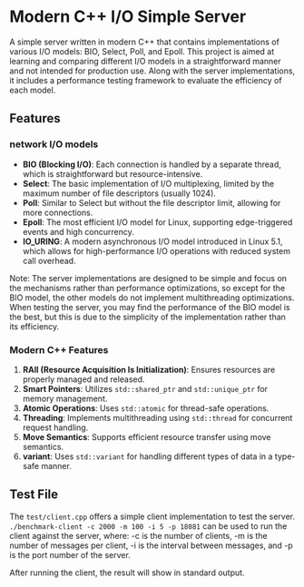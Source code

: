# Modern C++ I/O Simple Server

A simple server written in modern C++ that contains implementations of various I/O models: BIO, Select, Poll, and Epoll. This project is aimed at learning and comparing different I/O models in a straightforward manner and not intended for production use. Along with the server implementations, it includes a performance testing framework to evaluate the efficiency of each model.


## Features

### network I/O models
- **BIO (Blocking I/O)**: Each connection is handled by a separate thread, which is straightforward but resource-intensive.
- **Select**: The basic implementation of I/O multiplexing, limited by the maximum number of file descriptors (usually 1024).
- **Poll**: Similar to Select but without the file descriptor limit, allowing for more connections.
- **Epoll**: The most efficient I/O model for Linux, supporting edge-triggered events and high concurrency.
- **IO_URING**: A modern asynchronous I/O model introduced in Linux 5.1, which allows for high-performance I/O operations with reduced system call overhead. 


Note: The server implementations are designed to be simple and focus on the mechanisms rather than performance optimizations, so except for the BIO model, the other models do not implement multithreading optimizations. When testing the server, you may find the performance of the BIO model is the best, but this is due to the simplicity of the implementation rather than its efficiency.

### Modern C++ Features

1. **RAII (Resource Acquisition Is Initialization)**: Ensures resources are properly managed and released.
2. **Smart Pointers**: Utilizes `std::shared_ptr` and `std::unique_ptr` for memory management.
3. **Atomic Operations**: Uses `std::atomic` for thread-safe operations.
4. **Threading**: Implements multithreading using `std::thread` for concurrent request handling.
5. **Move Semantics**: Supports efficient resource transfer using move semantics.
6. **variant**: Uses `std::variant` for handling different types of data in a type-safe manner.


## Test File

The `test/client.cpp` offers a simple client implementation to test the server. 
`./benchmark-client -c 2000 -m 100 -i 5 -p 18081` can be used to run the client against the server, where: -c is the number of clients, -m is the number of messages per client, -i is the interval between messages, and -p is the port number of the server.  

After running the client, the result will show in standard output.
